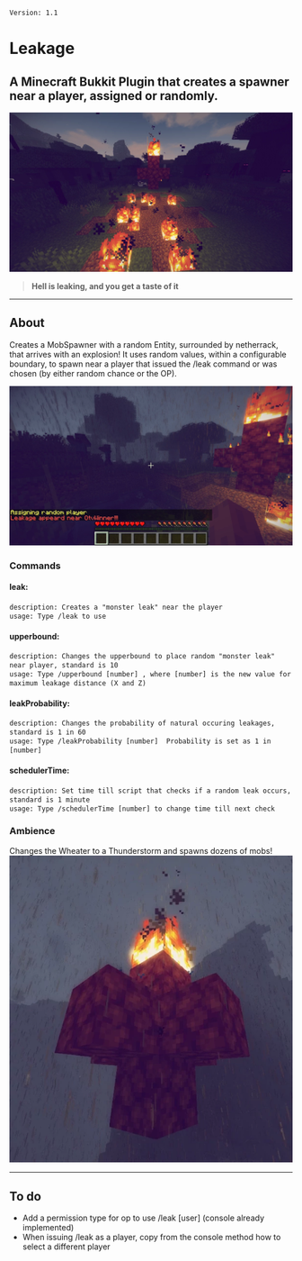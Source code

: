 `Version: 1.1`
# Leakage
  A Minecraft Bukkit Plugin that creates a spawner near a player, assigned or randomly.
---
![Screenshot](https://github.com/OtvMonteiro/Leakage/blob/master/Images/screenshot%20(4).webp)

>  **Hell is leaking, and you get a taste of it**
_ _ _ 

## About
  Creates a MobSpawner with a random Entity, surrounded by netherrack, that arrives with an explosion!
  It uses random values, within a configurable boundary, to spawn near a player that issued the /leak command or was chosen (by either random chance or the OP).

![RandomAssignment](https://github.com/OtvMonteiro/Leakage/blob/master/Images/screenshot%20(5).webp)

### Commands
  #### leak:
    description: Creates a "monster leak" near the player
    usage: Type /leak to use
  #### upperbound:
    description: Changes the upperbound to place random "monster leak" near player, standard is 10
    usage: Type /upperbound [number] , where [number] is the new value for maximum leakage distance (X and Z)
  #### leakProbability:
    description: Changes the probability of natural occuring leakages, standard is 1 in 60
    usage: Type /leakProbability [number]  Probability is set as 1 in [number]
  #### schedulerTime:
    description: Set time till script that checks if a random leak occurs, standard is 1 minute
    usage: Type /schedulerTime [number] to change time till next check
  
### Ambience

  Changes the Wheater to a Thunderstorm and spawns dozens of mobs!
  ![RandomAssignment](https://github.com/OtvMonteiro/Leakage/blob/master/Images/screenshot%20(6).webp)

 _ _ _

## To do
* Add a permission type for op to use /leak [user] (console already implemented)
* When issuing /leak as a player, copy from the console method how to select a different player
